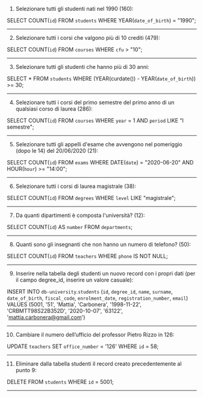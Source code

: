 1. Selezionare tutti gli studenti nati nel 1990 (160):

SELECT COUNT(`id`)
FROM `students`
WHERE YEAR(`date_of_birth`) = "1990";

---

2. Selezionare tutti i corsi che valgono più di 10 crediti (479):

SELECT COUNT(`id`)
FROM `courses`
WHERE `cfu` > "10";

---

3. Selezionare tutti gli studenti che hanno più di 30 anni:

SELECT \*
FROM `students`
WHERE (YEAR(curdate()) - YEAR(`date_of_birth`)) >= 30;

---

4. Selezionare tutti i corsi del primo semestre del primo anno di un qualsiasi corso di
   laurea (286):

SELECT COUNT(`id`)
FROM `courses`
WHERE `year` = 1 AND `period` LIKE "I semestre";

---

5. Selezionare tutti gli appelli d'esame che avvengono nel pomeriggio (dopo le 14) del
   20/06/2020 (21):

SELECT COUNT(`id`)
FROM `exams`
WHERE DATE(`date`) = "2020-06-20" AND HOUR(`hour`) >= "14:00";

---

6. Selezionare tutti i corsi di laurea magistrale (38):

SELECT COUNT(`id`)
FROM `degrees`
WHERE `level` LIKE "magistrale";

---

7. Da quanti dipartimenti è composta l'università? (12):

SELECT COUNT(`id`) AS `number`
FROM `departments`;

---

8. Quanti sono gli insegnanti che non hanno un numero di telefono? (50):

SELECT COUNT(`id`)
FROM `teachers`
WHERE `phone` IS NOT NULL;

---

9. Inserire nella tabella degli studenti un nuovo record con i propri dati (per il campo
   degree_id, inserire un valore casuale):

INSERT INTO `db-university`.`students` (`id`, `degree_id`, `name`, `surname`, `date_of_birth`, `fiscal_code`, `enrolment_date`, `registration_number`, `email`) VALUES (5001, '51', 'Mattia', 'Carbonera', '1998-11-22', 'CRBMTT98S22B352D', '2020-10-07', '63122', 'mattia.carbonera@gmail.com')

---

10. Cambiare il numero dell’ufficio del professor Pietro Rizzo in 126:

UPDATE `teachers`
SET `office_number` = '126'
WHERE `id` = 58;

---

11. Eliminare dalla tabella studenti il record creato precedentemente al punto 9:

DELETE FROM `students`
WHERE `id` = 5001;

---
